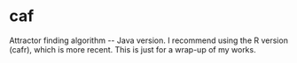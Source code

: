 caf
===

Attractor finding algorithm -- Java version. I recommend using the R version (cafr), which is more recent. This is just for a wrap-up of my works.
